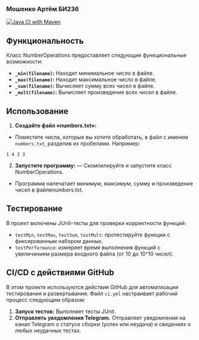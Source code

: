 ### Мошенко Артём БИ236
[![Java CI with Maven](https://github.com/ArtemMoshenko/TZ2/actions/workflows/ci.yml/badge.svg)](https://github.com/ArtemMoshenko/TZ2/actions/workflows/ci.yml)

## Функциональность
Класс NumberOperations предоставляет следующие функциональные возможности:

- **`_min(filename)`:** Находит минимальное число в файле.
- **`_max(filename)`:** Находит максимальное число в файле.
- **`_sum(filename)`:** Вычисляет сумму всех чисел в файле.
- **`_mult(filename)`:** Вычисляет произведение всех чисел в файле.

## Использование

1. **Создайте файл «numbers.txt»:**
 - Поместите числа, которые вы хотите обработать, в файл с именем `numbers.txt`, разделив их пробелами. Например:

 ```
 1 4 2 3
 ```

2. **Запустите программу:**
 — Скомпилируйте и запустите класс NumberOperations.
 - Программа напечатает минимум, максимум, сумму и произведение чисел в файлеnumbers.txt.

## Тестирование

В проект включены JUnit-тесты для проверки корректности функций:

- `testMin`, `testMax`, `testSum`, `testMult`: протестируйте функции с фиксированным набором данных.
- `testPerformance`: измеряет время выполнения функций с увеличением размера входного файла (от 10 до 10^10 чисел).

## CI/CD с действиями GitHub

В этом проекте используются действия GitHub для автоматизации тестирования и развертывания. Файл `ci.yml` настраивает рабочий процесс следующим образом:

1. **Запуск тестов:** Выполняет тесты JUnit.
2. **Отправлять уведомления Telegram.** Отправляет уведомления на канал Telegram о статусе сборки (успех или неудача) и сведениях о любых неудачных тестах.
